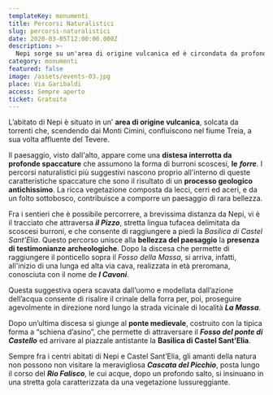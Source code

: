```yaml
---
templateKey: monumenti
title: Percorsi Naturalistici
slug: percorsi-naturalistici
date: 2020-03-05T12:00:00.000Z
description: >-
  Nepi sorge su un'area di origine vulcanica ed è circondata da profondi burroni scoscesi definiti "forre" create da un processo geologico antichissimo. Molti sono i percorsi naturali di cui godere.
category: monumenti
featured: false
image: /assets/events-03.jpg
place: Via Garibaldi
access: Sempre aperto
ticket: Gratuito
---
```

L’abitato di Nepi è situato in un’ **area di origine vulcanica**, solcata da torrenti che, scendendo dai Monti Cimini, confluiscono nel fiume Treia, a sua volta affluente del Tevere.

Il paesaggio, visto dall'alto, appare come una **distesa interrotta da profonde spaccature** che assumono la forma di burroni scoscesi, **le** _**forre**_. I percorsi naturalistici più suggestivi nascono proprio all'interno di queste caratteristiche spaccature che sono il risultato di un **processo geologico antichissimo**. La ricca vegetazione composta da lecci, cerri ed aceri, e da un folto sottobosco, contribuisce a comporre un paesaggio di rara bellezza.

Fra i sentieri che è possibile percorrere, a brevissima distanza da Nepi, vi è il tracciato che attraversa _**il Pizzo**_, stretta lingua tufacea delimitata da scoscesi burroni, e che consente di raggiungere a piedi la _Basilica di Castel Sant’Elia_. Questo percorso unisce alla **bellezza del paesaggio** la **presenza di testimonianze archeologiche**. Dopo la discesa che permette di raggiungere il ponticello sopra il _Fosso della Massa_, si arriva, infatti, all'inizio di una lunga ed alta via cava, realizzata in età preromana, conosciuta con il nome de  _**I Cavoni**_.

Questa suggestiva opera scavata dall’uomo e modellata dall’azione dell’acqua consente di risalire il crinale della forra per, poi, proseguire agevolmente in direzione nord lungo la strada vicinale di località _**La Massa**_.

Dopo un’ultima discesa si giunge al **ponte medievale**, costruito con la tipica forma a “schiena d’asino”, che permette di attraversare il _**Fosso del ponte di Castello**_ ed arrivare al piazzale antistante la **Basilica di Castel Sant’Elia**.

Sempre fra i centri abitati di Nepi e Castel Sant’Elia, gli amanti della natura non possono non visitare la meravigliosa _**Cascata del Picchio**_, posta lungo il corso del _**Rio Falisco**_, le cui acque, dopo un profondo salto, si insinuano in una stretta gola caratterizzata da una vegetazione lussureggiante.